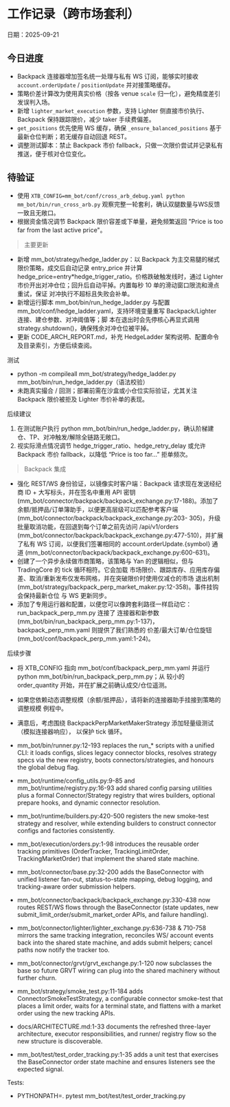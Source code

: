 # 工作记录（跨市场套利）

日期：2025-09-21

## 今日进度
- Backpack 连接器增加签名统一处理与私有 WS 订阅，能够实时接收 `account.orderUpdate` / `positionUpdate` 并对接策略缓存。
- 策略价差计算改为使用真实价格（按各 venue `scale` 归一化），避免精度差引发误判入场。
- 新增 `lighter_market_execution` 参数，支持 Lighter 侧直接市价执行、Backpack 保持跟踪限价，减少 taker 手续费偏差。
- `get_positions` 优先使用 WS 缓存，确保 `_ensure_balanced_positions` 基于最新仓位判断；若无缓存自动回退 REST。
- 调整测试脚本：禁止 Backpack 市价 fallback，只做一次限价尝试并记录私有推送，便于核对仓位变化。

## 待验证
- 使用 `XTB_CONFIG=mm_bot/conf/cross_arb_debug.yaml python mm_bot/bin/run_cross_arb.py` 观察完整一轮套利，确认双腿数量与WS反馈一致且无敞口。
- 根据资金情况调节 Backpack 限价容差或下单量，避免频繁返回 "Price is too far from the last active price"。

> 主要更新

  - 新增 mm_bot/strategy/hedge_ladder.py：以 Backpack 为主交易腿的梯式限价策略，成交后自动记录 entry_price 并计算
  hedge_price=entry*hedge_trigger_ratio。价格跌破触发线时，通过 Lighter 市价开出对冲仓位；回升后自动平掉。内置每秒 10 单的滑动窗口限流和滑点重试，保证
  对冲执行不超标且失败会补单。
  - 新增运行脚本 mm_bot/bin/run_hedge_ladder.py 与配置 mm_bot/conf/hedge_ladder.yaml，支持环境变量重写 Backpack/Lighter 连接、建仓参数、对冲阈值等；脚
  本在退出时会先停核心再显式调用 strategy.shutdown()，确保残余对冲仓位被平掉。
  - 更新 CODE_ARCH_REPORT.md，补充 HedgeLadder 架构说明、配置命令及目录索引，方便后续查阅。

  测试

  - python -m compileall mm_bot/strategy/hedge_ladder.py mm_bot/bin/run_hedge_ladder.py（语法校验）
  - 未跑真实撮合 / 回测；部署前需在沙盒或小仓位实际验证，尤其关注 Backpack 限价被拒及 Lighter 市价补单的表现。

  后续建议

  1. 在测试账户执行 python mm_bot/bin/run_hedge_ladder.py，确认阶梯建仓、TP、对冲触发/解除全链路无敞口。
  2. 视实际滑点情况调节 hedge_trigger_ratio、hedge_retry_delay 或允许 Backpack 市价 fallback，以降低 “Price is too far…” 拒单频次。

> Backpack 集成

- 强化 REST/WS 身份验证，以镜像实时客户端：Backpack 请求现在发送经纪商 ID + 大写标头，并在签名中重用 API 密钥 (mm_bot/connector/backpack/backpack_exchange.py:17-188)。添加了余额/抵押品/订单簿助手，以便更高层级可以匹配参考客户端 (mm_bot/connector/backpack/backpack_exchange.py:203-
305)，升级批量取消功能，在回退到每个订单之前先访问 /api/v1/orders (mm_bot/connector/backpack/backpack_exchange.py:477-510)，并扩展了私有 WS 订阅，以便我们签署相同的 account.orderUpdate.{symbol} 通道 (mm_bot/connector/backpack/backpack_exchange.py:600-631)。
- 创建了一个异步永续做市商策略，该策略与 Yan 的逻辑相似，但与 TradingCore 的 tick 循环相符。它会加载
市场限价、跟踪库存、应用库存偏差、取消/重新发布仅发布网格，并在突破限价时使用仅减仓的市场
退出机制 (mm_bot/strategy/backpack_perp_market_maker.py:12-358)。事件挂钩会保持最新仓位
与 WS 更新同步。
- 添加了专用运行器和配置，以便您可以像跨套利路径一样启动它：run_backpack_perp_mm.py 连接了
连接器和新参数 (mm_bot/bin/run_backpack_perp_mm.py:1-137)，backpack_perp_mm.yaml 则提供了我们熟悉的
价差/最大订单/仓位旋钮 (mm_bot/conf/backpack_perp_mm.yaml:1-24)。

后续步骤

- 将 XTB_CONFIG 指向 mm_bot/conf/backpack_perp_mm.yaml 并运行 python mm_bot/bin/run_backpack_perp_mm.py；从
较小的 order_quantity 开始，并在扩展之前确认成交/仓位遥测。
- 如果您依赖动态调整规模（余额/抵押品），请将新的连接器助手挂接到策略的调整规模
例程中。
- 满意后，考虑围绕 BackpackPerpMarketMakerStrategy 添加轻量级测试（模拟连接器响应），
以保护 tick 循环。

 - mm_bot/bin/runner.py:12-193 replaces the run_* scripts with a unified CLI: it loads configs, slices legacy connector
  blocks, resolves strategy specs via the new registry, boots connectors/strategies, and honours the global debug flag.
  - mm_bot/runtime/config_utils.py:9-85 and mm_bot/runtime/registry.py:16-93 add shared config parsing utilities plus a
  formal Connector/Strategy registry that wires builders, optional prepare hooks, and dynamic connector resolution.
  - mm_bot/runtime/builders.py:420-500 registers the new smoke-test strategy and resolver, while extending builders to
  construct connector configs and factories consistently.
  - mm_bot/execution/orders.py:1-98 introduces the reusable order tracking primitives (OrderTracker, TrackingLimitOrder,
  TrackingMarketOrder) that implement the shared state machine.
  - mm_bot/connector/base.py:32-200 adds the BaseConnector with unified listener fan-out, status-to-state mapping, debug
  logging, and tracking-aware order submission helpers.
  - mm_bot/connector/backpack/backpack_exchange.py:330-438 now routes REST/WS flows through the BaseConnector (state
  updates, new submit_limit_order/submit_market_order APIs, and failure handling).
  - mm_bot/connector/lighter/lighter_exchange.py:636-738 & 710-758 mirrors the same tracking integration, reconciles WS/
  account events back into the shared state machine, and adds submit helpers; cancel paths now notify the tracker too.
  - mm_bot/connector/grvt/grvt_exchange.py:1-120 now subclasses the base so future GRVT wiring can plug into the shared
  machinery without further churn.
  - mm_bot/strategy/smoke_test.py:11-184 adds ConnectorSmokeTestStrategy, a configurable connector smoke-test that
  places a limit order, waits for a terminal state, and flattens with a market order using the new tracking APIs.
  - docs/ARCHITECTURE.md:1-33 documents the refreshed three-layer architecture, executor responsibilities, and runner/
  registry flow so the new structure is discoverable.
  - mm_bot/test/test_order_tracking.py:1-35 adds a unit test that exercises the BaseConnector order state machine and
  ensures listeners see the expected signal.

  Tests:

  - PYTHONPATH=. pytest mm_bot/test/test_order_tracking.py